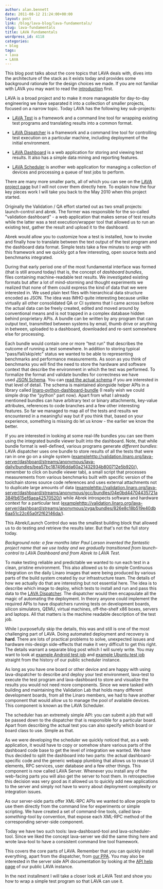 ```yaml
---
author: alan.bennett
date: 2011-08-12 21:24:00+00:00
layout: post
link: /blog/lava-blog/lava-fundamentals/
slug: lava-fundamentals
title: LAVA Fundamentals
wordpress_id: 4118
categories:
- blog
tags:
- lava
- LAVA
---
```

This blog post talks about the core topics that LAVA deals with, dives into the architecture of the stack as it exists today and provides some background rationale for the design choices we made. If you are not familiar with LAVA you may want to read the [introduction](/blog/lava-introduction/) first.

LAVA is a broad project and to make it more manageable for day-to-day engineering we have separated it into a collection of smaller projects, focused on a narrow topic. Today LAVA has the following key sub-projects:

  * [LAVA Test](https://launchpad.net/lava-test) is a framework and a command line tool for wrapping existing test programs and translating results into a common format.


  * [LAVA Dispatcher](https://launchpad.net/lava-dispatcher) is a framework and a command line tool for controlling test execution on a particular machine, including deployment of the initial environment.


  * [LAVA Dashboard](https://launchpad.net/lava-dashboard) is a web application for storing and viewing test results. It also has a simple data mining and reporting features.


  * [LAVA Scheduler](https://launchpad.net/lava-scheduler) is another web application for managing a collection of devices and processing a queue of test jobs to perform.


There are many more smaller parts, all of which you can see on the [LAVA project page](http://launchpad.net/lava) but I will not cover them directly here. To explain how the four key pieces work I will take you back to the May 2010 when this project started.

Originally the Validation / QA effort started out as two small projects: launch-control and abrek. The former was responsible for the so-called "validation dashboard" - a web application that makes sense of test results while the latter was a test execution/wrapper tool that allowed us to run an existing test, gather the result and upload it to the dashboard.

Abrek would allow you to customize how a test is installed, how to invoke and finally how to translate between the text output of the test program and the dashboard data format. Simple tests take a few minutes to _wrap_ with this framework and we quickly got a few interesting, open source tests and benchmarks integrated.

During that early period one of the most fundamental interface was formed (that is still around today) that is, the concept of _dashboard bundles_, files containing machine-readable test results. We investigated existing formats but after a lot of mind-storming and thought experiments we realized that none of them could express the kind of data that we were interested in. We used plain text files with hierarchical data structure encoded as JSON. The idea was IMHO quite interesting because unlike virtually all other consolidated QA or CI systems that I came across before the actual data can be freely created, edited and moved around by conventional means and is not trapped in a complex database hidden behind proprietary APIs. A bundle can be written by any program that can output text, transmitted between systems by email, thumb drive or anything in between, uploaded to a dashboard, downloaded and re-sent somewhere else for processing.

Each bundle would contain one or more "test run" that describes the outcome of running a test somewhere. In addition to storing typical "pass/fail/skip/etc" status we wanted to be able to representing benchmarks and performance measurements. As soon as you think of benchmarks you will find the need to store the hardware and software context that describe the environment in which the test was performed. To formalize the format and validate bundles for correctness we have used [JSON Schema](http://tools.ietf.org/html/draft-zyp-json-schema-02). You can [read the actual schema](http://bazaar.launchpad.net/~linaro-validation/linaro-python-dashboard-bundle/trunk/changes) if you are interested in that level of detail. The schema is maintained alongside helper APIs in a library called [linaro-python-dashboard-bundle](https://launchpad.net/linaro-python-dashboard-bundle) (I really wish we could simple drop the "python" part now). Apart from what I already mentioned bundles can have arbitrary text or binary attachments, key-value attributes, references to code branches and a few other interesting features. So far we managed to map all of the tests and results we encountered in a meaningful way but if you think that, based on your experience, something is missing do let us know - the earlier we know the better.

If you are interested in looking at some real-life bundles you can see them using the integrated bundle viewer built into the dashboard. Note, that while bundle format is well-defined, various programs generate _different bundles_: LAVA dispatcher uses one bundle to store results of all the tests that were ran in one go on a single system ([example]()http://validation.linaro.org/lava-server/dashboard/streams/anonymous/lava-daily/bundles/bea57bc187496dda60a21432934b800712e5b920/), remember to click on bundle viewer tab), a small script that processes measurements from various benchmarks built with specific version of the toolchain stores source code references and uses external attachments not to duplicate large amounts of data ([example]()http://validation.linaro.org/lava-server/dashboard/streams/anonymous/gcc/bundles/04e0bd44704435721a384fb615ef6aea42570520/) while Abrek introspects software and hardware context for a particular test ([example]()http://validation.linaro.org/lava-server/dashboard/streams/anonymous/zyga/bundles/826e8c18b519e40db6aa51c22c65a0f2f62146da/).

This Abrek/Launch Control duo was the smallest building block that allowed us to do testing and retrieve the results later. But that's not the full story today.

_Background note: a few months later Paul Larson invented the fantastic project name that we use today and we gradually transitioned from launch-control to LAVA Dashboard and from Abrek to LAVA Test._

To make testing reliable and predictable we wanted to run each test in a clean, pristine environment. This also allowed us to do simple Continuous Integration on the daily Linaro images that were being produced by various parts of the build system created by our infrastructure team. The details of how we actually do that are interesting but not essential here. The idea is to describe which image to deploy, which tests to install and run and pass this data to the [LAVA Dispatcher](https://launchpad.net/lava-dispatcher). The dispatcher would then encapsulate all the magic of automating the deployment. In theory anyone could implement the required APIs to have dispatchers running tests on development boards, silicon simulators, QEMU, virtual machines, off-the-shelf x86 boxes, servers and laptops. All that matters is the machine readable description of the test job.

While I purposefully skip the details, this was and still is one of the most challenging part of LAVA. Doing automated deployment and recovery is **hard**. There are lots of practical problems to solve, unexpected issues and hardware mis-design side-effects that make it very difficult to get this right. The details warrant a separate blog post which I will surely write. You may want to look at [example Android test job](https://validation.linaro.org/scheduler/) and [example Ubuntu test job](https://validation.linaro.org/scheduler/) straight from the history of our public scheduler instance.

As long as you have one board or other device and are happy with using lava-dispatcher to describe and deploy your test environment, lava-test to execute the test program and lava-dashboard to store and visualize the results you would not need more components. Since we were tasked with building and maintaining the Validation Lab that holds many different development boards, from all the Linaro members, we had to have another component that would allow us to manage the pool of available devices. This component is known as the LAVA Scheduler.

The scheduler has an extremely simple API: you can submit a job that will be passed down to the dispatcher that is responsible for a particular board. Apart from describing the actual test you can also specify which board or board class to use. Simple as that.

As we were developing the scheduler we quickly noticed that, as a web application, it would have to copy or somehow share various parts of the dashboard code base to get the level of integration we wanted. We have thus decided to split the dashboard into two parts: the actual dashboard-specific code and the generic webapp plumbing that allows us to reuse UI elements, RPC services, user database and a few other things. This component is now called LAVA Server. Whenever you install any of the web-facing parts you will also get the server to host them. In retrospective this decision was very good as it allowed us to quickly add new applications to the server and simply not have to worry about deployment complexity or integration issues.

As our server-side parts offer XML-RPC APIs we wanted to allow people to use them directly from the command line for experiments or simple scripting. We have created a set of command-line tools, called lava-_something_-tool by convention, that expose each XML-RPC method of the corresponding server-side component.

Today we have two such tools: lava-dashboard-tool and lava-scheduler-tool. Since we liked the concept lava-server we did the same thing here and wrote lava-tool to have a consistent command line tool framework.

This covers the core parts of LAVA. Remember that you can quickly install everything, apart from the dispatcher, from [our PPA](https://launchpad.net/~linaro-validation/+archive/ppa). You may also be interested in the server side API documentation by looking at the [API help page](http://validation.linaro.org/lava-server/api/help/) of our public LAVA instance.

In the next installment I will take a closer look at LAVA Test and show you how to wrap a simple test program so that LAVA can use it.

